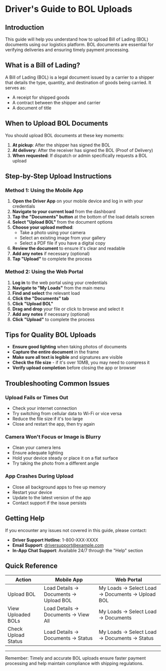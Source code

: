 # Driver's Guide to BOL Uploads

## Introduction

This guide will help you understand how to upload Bill of Lading (BOL) documents using our logistics platform. BOL documents are essential for verifying deliveries and ensuring timely payment processing.

## What is a Bill of Lading?

A Bill of Lading (BOL) is a legal document issued by a carrier to a shipper that details the type, quantity, and destination of goods being carried. It serves as:
- A receipt for shipped goods
- A contract between the shipper and carrier
- A document of title

## When to Upload BOL Documents

You should upload BOL documents at these key moments:
1. **At pickup**: After the shipper has signed the BOL
2. **At delivery**: After the receiver has signed the BOL (Proof of Delivery)
3. **When requested**: If dispatch or admin specifically requests a BOL upload

## Step-by-Step Upload Instructions

### Method 1: Using the Mobile App

1. **Open the Driver App** on your mobile device and log in with your credentials
2. **Navigate to your current load** from the dashboard
3. **Tap the "Documents" button** at the bottom of the load details screen
4. **Select "Upload BOL"** from the document options
5. **Choose your upload method**:
   - Take a photo using your camera
   - Select an existing image from your gallery
   - Select a PDF file if you have a digital copy
6. **Review the document** to ensure it's clear and readable
7. **Add any notes** if necessary (optional)
8. **Tap "Upload"** to complete the process

### Method 2: Using the Web Portal

1. **Log in** to the web portal using your credentials
2. **Navigate to "My Loads"** from the main menu
3. **Find and select** the relevant load
4. **Click the "Documents" tab**
5. **Click "Upload BOL"**
6. **Drag and drop** your file or click to browse and select it
7. **Add any notes** if necessary (optional)
8. **Click "Upload"** to complete the process

## Tips for Quality BOL Uploads

- **Ensure good lighting** when taking photos of documents
- **Capture the entire document** in the frame
- **Make sure all text is legible** and signatures are visible
- **Check the file size** - if it's over 10MB, you may need to compress it
- **Verify upload completion** before closing the app or browser

## Troubleshooting Common Issues

### Upload Fails or Times Out

- Check your internet connection
- Try switching from cellular data to Wi-Fi or vice versa
- Reduce the file size if it's too large
- Close and restart the app, then try again

### Camera Won't Focus or Image is Blurry

- Clean your camera lens
- Ensure adequate lighting
- Hold your device steady or place it on a flat surface
- Try taking the photo from a different angle

### App Crashes During Upload

- Close all background apps to free up memory
- Restart your device
- Update to the latest version of the app
- Contact support if the issue persists

## Getting Help

If you encounter any issues not covered in this guide, please contact:

- **Driver Support Hotline**: 1-800-XXX-XXXX
- **Email Support**: driversupport@example.com
- **In-App Chat Support**: Available 24/7 through the "Help" section

## Quick Reference

| Action | Mobile App | Web Portal |
|--------|------------|------------|
| Upload BOL | Load Details → Documents → Upload BOL | My Loads → Select Load → Documents → Upload BOL |
| View Uploaded BOLs | Load Details → Documents → View All | My Loads → Select Load → Documents |
| Check Upload Status | Load Details → Documents → Status | My Loads → Select Load → Documents → Status |

---

Remember: Timely and accurate BOL uploads ensure faster payment processing and help maintain compliance with shipping regulations.

